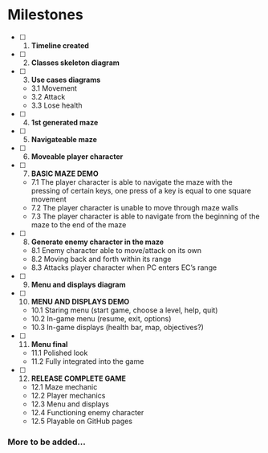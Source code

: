 # Milestones
- [ ] 1. **Timeline created**
- [ ] 2. **Classes skeleton diagram**
- [ ] 3. **Use cases diagrams**
    -    3.1 Movement
    -    3.2 Attack
    -    3.3 Lose health
- [ ] 4. **1st generated maze**
- [ ] 5. **Navigateable maze**
- [ ] 6. **Moveable player character**
- [ ] 7. **BASIC MAZE DEMO**
   -  7.1 The player character is able to navigate the maze with the pressing of certain keys, one press of a key is equal to one square movement
   -  7.2 The player character is unable to move through maze walls
   -  7.3 The player character is able to navigate from the beginning of the maze to the end of the maze
- [ ] 8. **Generate enemy character in the maze**
   -  8.1 Enemy character able to move/attack on its own
   -  8.2 Moving back and forth within its range
   -  8.3 Attacks player character when PC enters EC’s range
- [ ] 9. **Menu and displays diagram**
- [ ] 10. **MENU AND DISPLAYS DEMO**
    - 10.1 Staring menu (start game, choose a level, help, quit)
    - 10.2 In-game menu (resume, exit, options)
    - 10.3 In-game displays (health bar, map, objectives?)
- [ ] 11. **Menu final**
    - 11.1 Polished look
    - 11.2 Fully integrated into the game
- [ ] 12. **RELEASE COMPLETE GAME**
     - 12.1 Maze mechanic
     - 12.2 Player mechanics
     - 12.3 Menu and displays
     - 12.4 Functioning enemy character
     - 12.5 Playable on GitHub pages
### More to be added...
